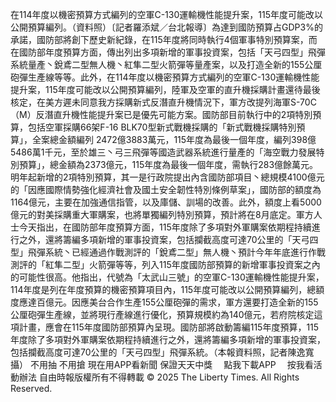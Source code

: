 在114年度以機密預算方式編列的空軍C-130運輸機性能提升案，115年度可能改以公開預算編列。（資料照）〔記者羅添斌／台北報導〕為達到國防預算占GDP3%的承諾，國防部將創下歷史新紀錄，在115年度將同時執行4個軍事特別預算案，而在國防部年度預算方面，傳出列出多項新增的軍事投資案，包括「天弓四型」飛彈系統量產丶銳鳶二型無人機丶紅隼二型火箭彈等量產案，以及打造全新的155公厘砲彈生產線等等。此外，在114年度以機密預算方式編列的空軍C-130運輸機性能提升案，115年度可能改以公開預算編列，陸軍及空軍的直升機採購計畫還待最後核定，在美方遲未同意我方採購新式反潛直升機情況下，軍方改提列海軍S-70C（M）反潛直升機性能提升案已是優先可能方案。國防部目前執行中的2項特別預算，包括空軍採購66架F-16 BLK70型新式戰機採購的「新式戰機採購特別預算」，全案總金額編列 2472億3883萬元，115年度為最後一個年度，編列398億5486萬1千元，至於雄三丶弓三飛彈等國造武器系統進行量產的「海空戰力發展特別預算」，總金額為2373億元，115年度為最後一個年度，需執行283億餘萬元。明年起新增的2項特別預算，其一是行政院提出內含國防部項目丶總規模4100億元的「因應國際情勢強化經濟社會及國土安全韌性特別條例草案」，國防部的額度為1164億元，主要在加強通信指管，以及庫儲、訓場的改善。此外，額度上看5000億元的對美採購重大軍購案，也將單獨編列特別預算，預計將在8月底定。軍方人士今天指出，在國防部年度預算方面，115年度除了多項對外軍購案依期程持續進行之外，還將籌編多項新增的軍事投資案，包括攔截高度可達70公里的「天弓四型」飛彈系統丶已經通過作戰測評的「銳鳶二型」無人機丶預計今年年底進行作戰測評的「紅隼二型」火箭彈等等，列入115年度國防部預算的新增軍事投資案之內的可能性很高。他指出，代號為「太武山三號」的空軍C-130運輸機性能提升案，114年度是列在年度預算的機密預算項目內，115年度可能改以公開預算編列，總額度應達百億元。因應美台合作生產155公厘砲彈的需求，軍方還要打造全新的155公厘砲彈生產線，並將現行產線進行優化，預算規模約為140億元，若府院核定這項計畫，應會在115年度國防部預算內呈現。國防部將啟動籌編115年度預算，115年度除了多項對外軍購案依期程持續進行之外，還將籌編多項新增的軍事投資案，包括攔截高度可達70公里的「天弓四型」飛彈系統。（本報資料照，記者陳逸寬攝）
    不用抽 不用搶 現在用APP看新聞 保證天天中獎　
    點我下載APP　
    按我看活動辦法
自由時報版權所有不得轉載 © 2025 The Liberty Times. All Rights Reserved.